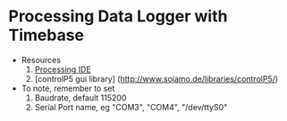Processing Data Logger with Timebase
===============
- Resources
  1. [Processing IDE](http://processing.org/)
  2. [controlP5 gui library] (http://www.sojamo.de/libraries/controlP5/)
- To note, remember to set
    1. Baudrate, default 115200
    2. Serial Port name, eg "COM3", "COM4", "/dev/ttyS0"
